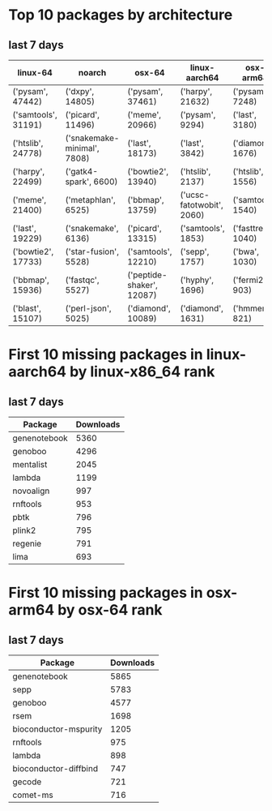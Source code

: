 # Top 10 packages by architecture
## last 7 days
|linux-64 | noarch | osx-64 | linux-aarch64 | osx-arm64 | 
|-|-|-|-|-|
|('pysam', 47442) |('dxpy', 14805) |('pysam', 37461) |('harpy', 21632) |('pysam', 7248) |
|('samtools', 31191) |('picard', 11496) |('meme', 20966) |('pysam', 9294) |('last', 3180) |
|('htslib', 24778) |('snakemake-minimal', 7808) |('last', 18173) |('last', 3842) |('diamond', 1676) |
|('harpy', 22499) |('gatk4-spark', 6600) |('bowtie2', 13940) |('htslib', 2137) |('htslib', 1556) |
|('meme', 21400) |('metaphlan', 6525) |('bbmap', 13759) |('ucsc-fatotwobit', 2060) |('samtools', 1540) |
|('last', 19229) |('snakemake', 6136) |('picard', 13315) |('samtools', 1853) |('fasttree', 1040) |
|('bowtie2', 17733) |('star-fusion', 5528) |('samtools', 12210) |('sepp', 1757) |('bwa', 1030) |
|('bbmap', 15936) |('fastqc', 5527) |('peptide-shaker', 12087) |('hyphy', 1696) |('fermi2', 903) |
|('blast', 15107) |('perl-json', 5025) |('diamond', 10089) |('diamond', 1631) |('hmmer', 821) |
# First 10 missing packages in linux-aarch64 by linux-x86_64 rank
## last 7 days

| Package | Downloads |
| - | - |
| genenotebook | 5360 | 
| genoboo | 4296 | 
| mentalist | 2045 | 
| lambda | 1199 | 
| novoalign | 997 | 
| rnftools | 953 | 
| pbtk | 796 | 
| plink2 | 795 | 
| regenie | 791 | 
| lima | 693 | 
# First 10 missing packages in osx-arm64 by osx-64 rank
## last 7 days

| Package | Downloads |
| - | - |
| genenotebook | 5865 | 
| sepp | 5783 | 
| genoboo | 4577 | 
| rsem | 1698 | 
| bioconductor-mspurity | 1205 | 
| rnftools | 975 | 
| lambda | 898 | 
| bioconductor-diffbind | 747 | 
| gecode | 721 | 
| comet-ms | 716 | 
